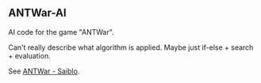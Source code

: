 ## ANTWar-AI

AI code for the game "ANTWar".

Can't really describe what algorithm is applied. Maybe just if-else + search + evaluation.

See [ANTWar - Saiblo](https://www.saiblo.net/game/22).